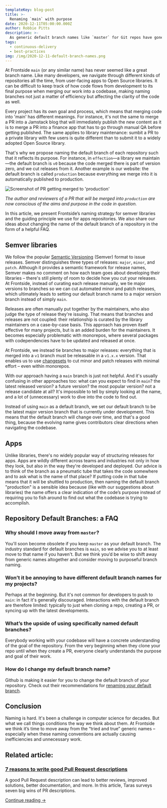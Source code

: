 ```yaml
---
templateKey: blog-post
title: >-
  Renaming `main` with purpose 
date: 2020-12-11T05:00:00.000Z
author: Robbie Pitts
description: >-
  As generic default branch names like `master` for Git repos have gone out of fashion, possibilities emerge for more effective and informative naming conventions. Learn about the branch naming strategy Frontside uses for our Open Source libraries and how we name app project branches.
tags:
  - continuous-delivery
  - best-practices
img: /img/2020-12-11-default-branch-names.png
---
```


At Frontside `main` (or any similar name) has never seemed like a great branch name. Like many developers, we navigate through different kinds of repositories all the time, from user-facing apps to Open Source libraries. It can be difficult to keep track of how code flows from development to its final purpose when merging our work into a codebase, making naming branches not just a matter of efficiency but affecting the clarity of the code as well.

Every project has its own goal and process, which means that merging code into 'main' has different meanings. For instance, it's not the same to merge a PR into a Jamstack blog that will immediately publish the new content as it is to merge a PR into a finance app that has to go through manual QA before getting published. The same applies to library maintenance: sumbit a PR to a private library with few users is quite different than to submit it to a widely adopted Open Source library.

That's why we propose naming the default branch of each repository such that it reflects its purpose. For instance, in `effection`—a library we maintain—the default branch is `v0` because the code merged there is part of version zero, and we cut releases from it. Another example is our website: the default branch is called `production` because everything we merge into it is automatically published to production.

![Screenshot of PR getting merged to 'production'](/img/2020-12-11-default-branch-name--screenshot.png)

_The author and reviewers of a PR that will be merged into `production` are now conscious of the aims and purpose in the code in question._

In this article, we present Frontside’s naming strategy for semver libraries and the guiding principle we use for apps repositories. We also share our ideas about changing the name of the default branch of a repository in the form of a helpful FAQ.

## Semver libraries

We follow the popular [Semantic Versioning](https://semver.org/) (Semver) format to issue releases. Semver distinguishes three types of releases: `major`, `minor`, and `patch`. Although it provides a semantic framework for release names, Semver makes no comment on how each team goes about developing their libraries – there's still plenty of room to decide how you cut your releases. At Frontside, instead of curating each release manually, we tie major versions to branches so we can cut automated minor and patch releases, which ultimately leads to setting our default branch name to a major version branch instead of simply `main`.

Releases are often manually put together by the maintainers, who also judge the type of release they're issuing. That means that branches and releases are not coupled: their relationship is curated by the library maintainers on a case-by-case basis. This approach has proven itself effective for many projects, but is an added burden for the maintainers. It becomes especially problematic with monorepos, where several packages with codependencies have to be updated and released at once.

At Frontside, we instead tie branches to major releases: everything that is merged into a `v1` branch must be releasable in a `v1.x.x` version. That enables us to use [changesets](https://github.com/atlassian/changesets) to cut minor and patch releases with minimal effort – even within monorepos. 

With our approach having a `main` branch is just not helpful. And it's usually confusing in other approaches too: what can you expect to find in `main`? the latest released version? a future version? the most popular version? not a release candidate at all? It's impossible to tell by simply looking at the name, and a lot of (unnecessary) work to dive into the code to find out.

Instead of using `main` as a default branch, we set our default branch to be the latest major version branch that is currently under development. This means that the default branch will change over time, and that's a good thing, because the evolving name gives contributors clear directions when navigating the codebase.

## Apps

Unlike libraries, there's no widely popular way of structuring releases for apps. Apps are wildly different across teams and industries not only in how they look, but also in the way they're developed and deployed. Our advice is to think of the branch as a pneumatic tube that takes the code somewhere and to ask what is the name of that place? If putting code in that tube means that it will be shuttled to production, then naming the default branch "production" is a sensible idea because (like with our suggestions about libraries) the name offers a clear indication of the code’s purpose instead of requiring you to fish around to find out what the codebase is trying to accomplish.

## Repository Default Branches: a FAQ

### Why should I move away from `master`?

You'll soon become obsolete if you keep `master` as your default branch. The industry standard for default branches is `main`, so we advise you to at least move to that name if you haven't. But we think you’d be wise to shift away from generic names altogether and consider moving to purposeful branch naming.

### Won’t it be annoying to have different default branch names for my projects?

Perhaps at the beginning. But it's not common for developers to push to `main`: in fact it's generally discouraged. Interactions with the default branch are therefore limited: typically to just when cloning a repo, creating a PR, or syncing up with the latest developments.

### What’s the upside of using specifically named default branches?

Everybody working with your codebase will have a concrete understanding of the goal of the repository. From the very beginning when they clone your repo until when they create a PR, everyone clearly understands the purpose and goal of their work. 

### How do I change my default branch name?

Github is making it easier for you to change the default branch of your repository. Check out their recommendations for [renaming your default branch](https://github.com/github/renaming).

## Conclusion 

Naming is hard. It's been a challenge in computer science for decades. But what we call things conditions the way we think about them. At Frontside we think it’s time to move away from the “tried and true” generic names – especially when these naming conventions are actually causing inefficiencies and unnecessary work.

<aside class="posts-list-list">
  <h2>Related article:</h2>
  <div class="posts-list-entry">
    <h3 class="posts-list-title">
      <a href="/blog/2020-7-reasons-for-good-pull-request-descriptions/">
        7 reasons to write good Pull Request descriptions
      </a>
    </h3>
    <p>
      A good Pull Request description can lead to better reviews, improved solutions, better documentation, and more. In this article, Taras surveys seven big wins of PR descriptions.
    </p>
    <a href="/blog/2020-7-reasons-for-good-pull-request-descriptions/" class="post-link">
      Continue reading
      <span class="post-link--arrow">→</span>
    </a>
  </div>
</aside>
